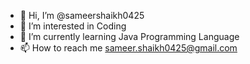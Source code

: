 - 👋 Hi, I’m @sameershaikh0425
- 👀 I’m interested in Coding
- 🌱 I’m currently learning Java Programming Language
- 📫 How to reach me sameer.shaikh0425@gmail.com

<!---
sameershaikh0425/sameershaikh0425 is a ✨ special ✨ repository because its `README.md` (this file) appears on your GitHub profile.
You can click the Preview link to take a look at your changes.
--->
